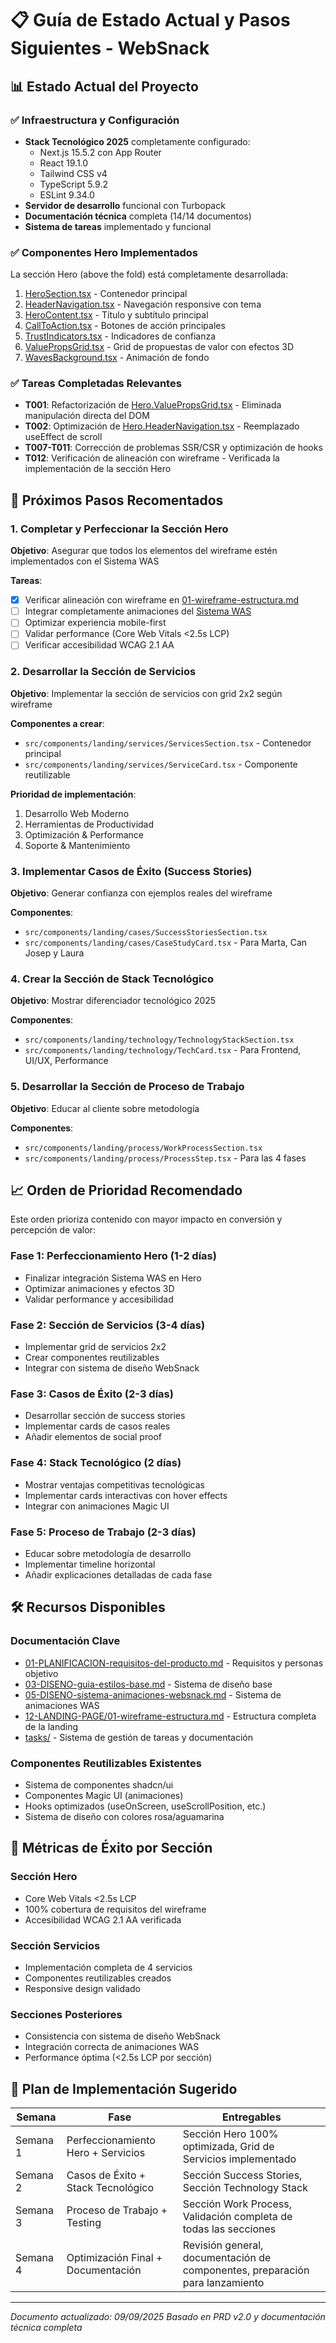 # 📋 Guía de Estado Actual y Pasos Siguientes - WebSnack

## 📊 Estado Actual del Proyecto

### ✅ Infraestructura y Configuración
- **Stack Tecnológico 2025** completamente configurado:
  - Next.js 15.5.2 con App Router
  - React 19.1.0
  - Tailwind CSS v4
  - TypeScript 5.9.2
  - ESLint 9.34.0
- **Servidor de desarrollo** funcional con Turbopack
- **Documentación técnica** completa (14/14 documentos)
- **Sistema de tareas** implementado y funcional

### ✅ Componentes Hero Implementados
La sección Hero (above the fold) está completamente desarrollada:

1. [HeroSection.tsx](../src/components/landing/hero/HeroSection.tsx) - Contenedor principal
2. [HeaderNavigation.tsx](../src/components/landing/hero/Hero.HeaderNavigation.tsx) - Navegación responsive con tema
3. [HeroContent.tsx](../src/components/landing/hero/Hero.Content.tsx) - Título y subtítulo principal
4. [CallToAction.tsx](../src/components/landing/hero/Hero.CallToAction.tsx) - Botones de acción principales
5. [TrustIndicators.tsx](../src/components/landing/hero/Hero.TrustIndicators.tsx) - Indicadores de confianza
6. [ValuePropsGrid.tsx](../src/components/landing/hero/Hero.ValuePropsGrid.tsx) - Grid de propuestas de valor con efectos 3D
7. [WavesBackground.tsx](../src/components/landing/hero/Hero.WavesBackground.tsx) - Animación de fondo

### ✅ Tareas Completadas Relevantes
- **T001**: Refactorización de [Hero.ValuePropsGrid.tsx](../src/components/landing/hero/Hero.ValuePropsGrid.tsx) - Eliminada manipulación directa del DOM
- **T002**: Optimización de [Hero.HeaderNavigation.tsx](../src/components/landing/hero/Hero.HeaderNavigation.tsx) - Reemplazado useEffect de scroll
- **T007-T011**: Corrección de problemas SSR/CSR y optimización de hooks
- **T012**: Verificación de alineación con wireframe - Verificada la implementación de la sección Hero

## 🎯 Próximos Pasos Recomentados

### 1. **Completar y Perfeccionar la Sección Hero**
**Objetivo**: Asegurar que todos los elementos del wireframe estén implementados con el Sistema WAS

**Tareas**:
- [x] Verificar alineación con wireframe en [01-wireframe-estructura.md](./12-LANDING-PAGE/01-wireframe-estructura.md)
- [ ] Integrar completamente animaciones del [Sistema WAS](./05-DISENO-sistema-animaciones-websnack.md)
- [ ] Optimizar experiencia mobile-first
- [ ] Validar performance (Core Web Vitals <2.5s LCP)
- [ ] Verificar accesibilidad WCAG 2.1 AA

### 2. **Desarrollar la Sección de Servicios**
**Objetivo**: Implementar la sección de servicios con grid 2x2 según wireframe

**Componentes a crear**:
- `src/components/landing/services/ServicesSection.tsx` - Contenedor principal
- `src/components/landing/services/ServiceCard.tsx` - Componente reutilizable

**Prioridad de implementación**:
1. Desarrollo Web Moderno
2. Herramientas de Productividad
3. Optimización & Performance
4. Soporte & Mantenimiento

### 3. **Implementar Casos de Éxito (Success Stories)**
**Objetivo**: Generar confianza con ejemplos reales del wireframe

**Componentes**:
- `src/components/landing/cases/SuccessStoriesSection.tsx`
- `src/components/landing/cases/CaseStudyCard.tsx` - Para Marta, Can Josep y Laura

### 4. **Crear la Sección de Stack Tecnológico**
**Objetivo**: Mostrar diferenciador tecnológico 2025

**Componentes**:
- `src/components/landing/technology/TechnologyStackSection.tsx`
- `src/components/landing/technology/TechCard.tsx` - Para Frontend, UI/UX, Performance

### 5. **Desarrollar la Sección de Proceso de Trabajo**
**Objetivo**: Educar al cliente sobre metodología

**Componentes**:
- `src/components/landing/process/WorkProcessSection.tsx`
- `src/components/landing/process/ProcessStep.tsx` - Para las 4 fases

## 📈 Orden de Prioridad Recomendado

Este orden prioriza contenido con mayor impacto en conversión y percepción de valor:

### Fase 1: Perfeccionamiento Hero (1-2 días)
- Finalizar integración Sistema WAS en Hero
- Optimizar animaciones y efectos 3D
- Validar performance y accesibilidad

### Fase 2: Sección de Servicios (3-4 días)
- Implementar grid de servicios 2x2
- Crear componentes reutilizables
- Integrar con sistema de diseño WebSnack

### Fase 3: Casos de Éxito (2-3 días)
- Desarrollar sección de success stories
- Implementar cards de casos reales
- Añadir elementos de social proof

### Fase 4: Stack Tecnológico (2 días)
- Mostrar ventajas competitivas tecnológicas
- Implementar cards interactivas con hover effects
- Integrar con animaciones Magic UI

### Fase 5: Proceso de Trabajo (2-3 días)
- Educar sobre metodología de desarrollo
- Implementar timeline horizontal
- Añadir explicaciones detalladas de cada fase

## 🛠️ Recursos Disponibles

### Documentación Clave
- [01-PLANIFICACION-requisitos-del-producto.md](./01-PLANIFICACION-requisitos-del-producto.md) - Requisitos y personas objetivo
- [03-DISENO-guia-estilos-base.md](./03-DISENO-guia-estilos-base.md) - Sistema de diseño base
- [05-DISENO-sistema-animaciones-websnack.md](./05-DISENO-sistema-animaciones-websnack.md) - Sistema de animaciones WAS
- [12-LANDING-PAGE/01-wireframe-estructura.md](./12-LANDING-PAGE/01-wireframe-estructura.md) - Estructura completa de la landing
- [tasks/](./tasks/) - Sistema de gestión de tareas y documentación

### Componentes Reutilizables Existentes
- Sistema de componentes shadcn/ui
- Componentes Magic UI (animaciones)
- Hooks optimizados (useOnScreen, useScrollPosition, etc.)
- Sistema de diseño con colores rosa/aguamarina

## 🎯 Métricas de Éxito por Sección

### Sección Hero
- Core Web Vitals <2.5s LCP
- 100% cobertura de requisitos del wireframe
- Accesibilidad WCAG 2.1 AA verificada

### Sección Servicios
- Implementación completa de 4 servicios
- Componentes reutilizables creados
- Responsive design validado

### Secciones Posteriores
- Consistencia con sistema de diseño WebSnack
- Integración correcta de animaciones WAS
- Performance óptima (<2.5s LCP por sección)

## 📅 Plan de Implementación Sugerido

| Semana | Fase | Entregables |
|--------|------|-------------|
| Semana 1 | Perfeccionamiento Hero + Servicios | Sección Hero 100% optimizada, Grid de Servicios implementado |
| Semana 2 | Casos de Éxito + Stack Tecnológico | Sección Success Stories, Sección Technology Stack |
| Semana 3 | Proceso de Trabajo + Testing | Sección Work Process, Validación completa de todas las secciones |
| Semana 4 | Optimización Final + Documentación | Revisión general, documentación de componentes, preparación para lanzamiento |

---
*Documento actualizado: 09/09/2025*
*Basado en PRD v2.0 y documentación técnica completa*